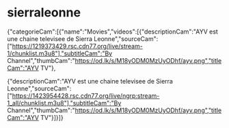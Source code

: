 # sierraleonne
{"categorieCam":[{"name":"Movies","videos":[{"descriptionCam":"AYV est une chaine televisee de Sierra Leonne","sourceCam":["https://1219373429.rsc.cdn77.org/live/stream-1/chunklist.m3u8"],"subtitleCam":"By Channel","thumbCam":"https://od.lk/s/M18yODM0MzUyODhf/ayv.png","titleCam":"AYV TV"},

{"descriptionCam":"AYV est une chaine televisee de Sierra Leonne","sourceCam":["https://1423954428.rsc.cdn77.org/live/ngrp:stream-1_all/chunklist.m3u8"],"subtitleCam":"By Channel","thumbCam":"https://od.lk/s/M18yODM0MzUyODhf/ayv.png","titleCam":"AYV TV"}]}]}
